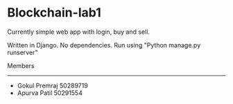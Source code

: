 # Blockchain-lab1

Currently simple web app with login, buy and sell.

Written in Django. No dependencies. Run using "Python manage.py runserver"

Members
_______

* Gokul Premraj 50289719
* Apurva Patil 50291554
